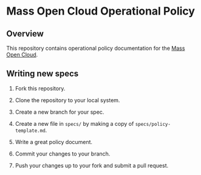 # Mass Open Cloud Operational Policy

## Overview

This repository contains operational policy documentation for the
[Mass Open Cloud][moc].

[moc]: https://massopen.cloud/

## Writing new specs

1. Fork this repository.

1. Clone the repository to your local system.

1. Create a new branch for your spec.

1. Create a new file in `specs/` by making a copy of
   `specs/policy-template.md`.

1. Write a great policy document.

1. Commit your changes to your branch.

1. Push your changes up to your fork and submit a pull request.

